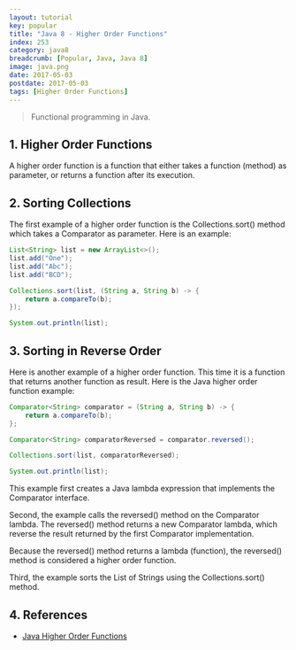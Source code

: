 ```yaml
---
layout: tutorial
key: popular
title: "Java 8 - Higher Order Functions"
index: 253
category: java8
breadcrumb: [Popular, Java, Java 8]
image: java.png
date: 2017-05-03
postdate: 2017-05-03
tags: [Higher Order Functions]
---
```


> Functional programming in Java.

## 1. Higher Order Functions
A higher order function is a function that either takes a function (method) as parameter, or returns a function after its execution.

## 2. Sorting Collections
The first example of a higher order function is the Collections.sort() method which takes a Comparator as parameter. Here is an example:
```java
List<String> list = new ArrayList<>();
list.add("One");
list.add("Abc");
list.add("BCD");

Collections.sort(list, (String a, String b) -> {
    return a.compareTo(b);
});

System.out.println(list);
```

## 3. Sorting in Reverse Order
Here is another example of a higher order function. This time it is a function that returns another function as result. Here is the Java higher order function example:
```java
Comparator<String> comparator = (String a, String b) -> {
    return a.compareTo(b);
};

Comparator<String> comparatorReversed = comparator.reversed();

Collections.sort(list, comparatorReversed);

System.out.println(list);
```
This example first creates a Java lambda expression that implements the Comparator interface.

Second, the example calls the reversed() method on the Comparator lambda. The reversed() method returns a new Comparator lambda, which reverse the result returned by the first Comparator implementation.

Because the reversed() method returns a lambda (function), the reversed() method is considered a higher order function.

Third, the example sorts the List of Strings using the Collections.sort() method.

## 4. References
* [Java Higher Order Functions](http://tutorials.jenkov.com/java-functional-programming/higher-order-functions.html)
